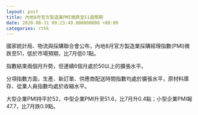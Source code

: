 ```yaml
---
layout: post
title: 內地8月官方製造業PMI微跌至51遜預期
date: 2020-08-31 09:23:49.000000000 +08:00
categories: rthk
---
```


國家統計局、物流與採購聯合會公布，內地8月官方製造業採購經理指數(PMI)微跌至51，低於市場預期，比7月低0.1點。

指數結束兩個月升勢，但連續6個月處於50以上的擴張水平。

分項指數方面，生產、新訂單、供應商配送時間指數均處於擴張水平，原材料庫存、從業人員指數均處於收縮水平。

大型企業PMI持平於52，中型企業PMI升至51.6，比7月升0.4點；小型企業PMI報47.7，比7月跌0.9點。
